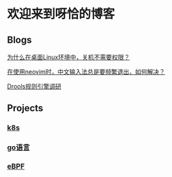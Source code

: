 # 欢迎来到呀恰的博客

## Blogs

[为什么在桌面Linux环境中，关机不需要权限？](./blogs/poweroff_permission.md)

[在使用neovim时，中文输入法总是要频繁退出，如何解决？](./blogs/vim_im.md)

[Drools规则引擎调研](./blogs/drools.md)

## Projects

### [k8s](./k8s/index.md)

### [go语言](./go/index.md)

### [eBPF](./eBPF/index.md)
